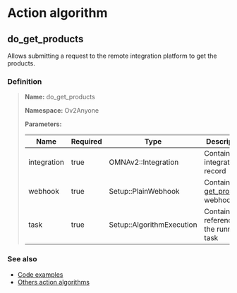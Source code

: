# Action algorithm

## do_get_products

Allows submitting a request to the remote integration platform to get the products.
    
### Definition

> **Name:** do_get_products
> 
> **Namespace:** Ov2Anyone
>
> **Parameters:**
> 
> | Name | Required | Type | Description |
> | ---- | -------- | ---- | ----------- |
> | integration | true | OMNAv2::Integration | Contains integration record |
> | webhook | true | Setup::PlainWebhook | Contains the [get_products](../webhooks/overview?id=get_products) webhook |
> | task | true | Setup::AlgorithmExecution | Contains a reference to the running task |

### See also
* [Code examples](https://cenit.io/algorithm?f[name][40703][o]=is&f[name][40703][v]=do_get_products&f[namespace][40840][o]=starts_with&f[namespace][40840][v]=Ov2)
* [Others action algorithms](overview?id=do_get_products)